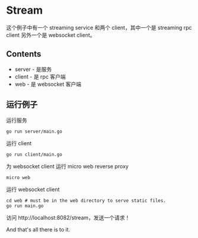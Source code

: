 # Stream

这个例子中有一个 streaming service 和两个 client，其中一个是 streaming rpc client 另外一个是 websocket client。

## Contents

- server - 是服务
- client - 是 rpc 客户端
- web - 是 websocket 客户端

## 运行例子

运行服务

```shell
go run server/main.go
```

运行 client

```shell
go run client/main.go
```

为 websocket client 运行 micro web reverse proxy

``` shell
micro web
```

运行 websocket client

```shell
cd web # must be in the web directory to serve static files.
go run main.go
```

访问 http://localhost:8082/stream，发送一个请求！

And that's all there is to it.
